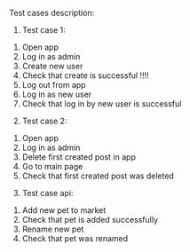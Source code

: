 Test cases description:

1. Test case 1:
  1) Open app
  2) Log in as admin
  3) Create new user
  4) Check that create is successful !!!!
  5) Log out from app
  6) Log in as new user
  7) Check that log in by new user is successful

2. Test case 2:
  1) Open app
  2) Log in as admin
  3) Delete first created post in app
  4) Go to main page
  5) Check that first created post was deleted

3. Test case api:
  1) Add new pet to market
  2) Check that pet is added successfully
  3) Rename new pet
  4) Check that pet was renamed
